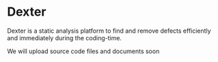 # Dexter
Dexter is a static analysis platform to find and remove defects efficiently and immediately during the coding-time.


We will upload source code files and documents soon
